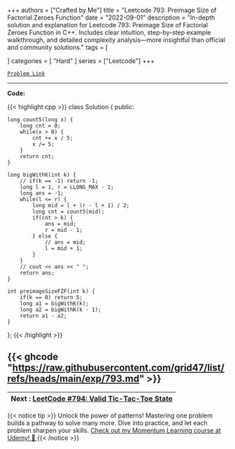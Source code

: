 
+++
authors = ["Crafted by Me"]
title = "Leetcode 793: Preimage Size of Factorial Zeroes Function"
date = "2022-09-01"
description = "In-depth solution and explanation for Leetcode 793: Preimage Size of Factorial Zeroes Function in C++. Includes clear intuition, step-by-step example walkthrough, and detailed complexity analysis—more insightful than official and community solutions."
tags = [
    
]
categories = [
    "Hard"
]
series = ["Leetcode"]
+++



[`Problem Link`](https://leetcode.com/problems/preimage-size-of-factorial-zeroes-function/description/)

---

**Code:**

{{< highlight cpp >}}
class Solution {
public:
    
    long count5(long x) {
        long cnt = 0;
        while(x > 0) {
            cnt += x / 5;
            x /= 5;
        }
        return cnt;
    }
    
    long bigWithK(int k) {
        // if(k == -1) return -1;
        long l = 1, r = LLONG_MAX - 1;
        long ans = -1;
        while(l <= r) {
            long mid = l + (r - l + 1) / 2;
            long cnt = count5(mid);
            if(cnt > k) {
                ans = mid;
                r = mid - 1;
            } else {
                // ans = mid;
                l = mid + 1;
            }
        }
        // cout << ans << " ";
        return ans;
    }
    
    int preimageSizeFZF(int k) {
        if(k == 0) return 5;
        long a1 = bigWithK(k);
        long a2 = bigWithK(k - 1);        
        return a1 - a2;
    }
};
{{< /highlight >}}

{{< ghcode "https://raw.githubusercontent.com/grid47/list/refs/heads/main/exp/793.md" >}}
---

| Next : [LeetCode #794: Valid Tic-Tac-Toe State](https://grid47.xyz/posts/leetcode_794) |
| --- |
{{< notice tip >}}
Unlock the power of patterns! Mastering one problem builds a pathway to solve many more. Dive into practice, and let each problem sharpen your skills. [Check out my Momentum Learning course at Udemy! 🚀 ](https://www.udemy.com/course/algorithms-and-data-structures-in-cpp/)
{{< /notice >}}

